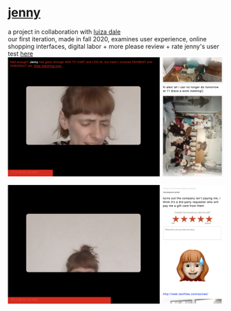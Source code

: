 # [jenny](http://luizadale.com/jenny)
a project in collaboration with [luiza dale](http://luizadale.com) 
<br />
our first iteration, made in fall 2020, examines user experience, online shopping interfaces, digital labor + more
please review + rate jenny's user test [here](http://luizadale.com/jenny)
<br />
![performance](images/jenny1.png)
<br />
<br />
![performance](images/jenny2.png)